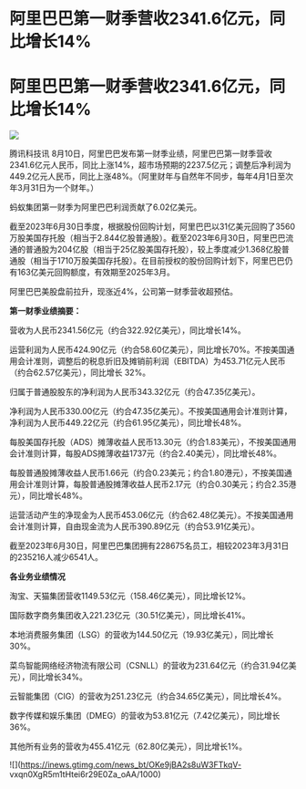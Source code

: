 # 阿里巴巴第一财季营收2341.6亿元，同比增长14%

# 阿里巴巴第一财季营收2341.6亿元，同比增长14%

![](https://inews.gtimg.com/news_bt/OD9ftNVH7cHYi6Vd4KV399oL1pge0aYx_4pEefrREvKiwAA/1000)

腾讯科技讯
8月10日，阿里巴巴发布第一财季业绩，阿里巴巴第一财季营收2341.6亿元人民币，同比上涨14%，超市场预期的2237.5亿元；调整后净利润为449.2亿元人民币，同比上涨48%。（阿里财年与自然年不同步，每年4月1日至次年3月31日为一个财年。）

蚂蚁集团第一财季为阿里巴巴利润贡献了6.02亿美元。

截至2023年6月30日季度，根据股份回购计划，阿里巴巴以31亿美元回购了3560万股美国存托股（相当于2.844亿股普通股）。截至2023年6月30日，阿里巴巴流通的普通股为204亿股（相当于25亿股美国存托股），较上季度减少1.368亿股普通股（相当于1710万股美国存托股）。在目前授权的股份回购计划下，阿里巴巴仍有163亿美元回购额度，有效期至2025年3月。

阿里巴巴美股盘前拉升，现涨近4%，公司第一财季营收超预估。

**第一财季业绩摘要：**

营收为人民币2341.56亿元（约合322.92亿美元），同比增长14%。

运营利润为人民币424.90亿元（约合58.60亿美元），同比增长70%。不按美国通用会计准则，调整后的税息折旧及摊销前利润（EBITDA）为453.71亿元人民币（约合62.57亿美元），同比增长
32%。

归属于普通股股东的净利润为人民币343.32亿元（约合47.35亿美元）。

净利润为人民币330.00亿元（约合47.35亿美元）。不按美国通用会计准则计算，净利润为人民币449.22亿元（约合61.95亿美元），同比增长48%。

每股美国存托股（ADS）摊薄收益人民币13.30元（约合1.83美元），不按美国通用会计准则计算，每股ADS摊薄收益1737元（约合2.40美元），同比增长48%。

每股普通股摊薄收益人民币1.66元（约合0.23美元；约合1.80港元），不按美国通用会计准则计算，每股普通股摊薄收益人民币2.17元（约合0.30美元；约合2.35港元），同比增长48%。

运营活动产生的净现金为人民币453.06亿元（约合62.48亿美元）。不按美国通用会计准则计算，自由现金流为人民币390.89亿元（约合53.91亿美元）。

截至2023年6月30日，阿里巴巴集团拥有228675名员工，相较2023年3月31日的235216人减少6541人。

**各业务业绩情况**

淘宝、天猫集团营收1149.53亿元（158.46亿美元），同比增长12%。

国际数字商务集团收入221.23亿元（30.51亿美元），同比增长41%。

本地消费服务集团（LSG）的营收为144.50亿元（19.93亿美元），同比增长30%。

菜鸟智能网络经济物流有限公司（CSNLL）的营收为231.64亿元（约合31.94亿美元），同比增长34%。

云智能集团（CIG）的营收为251.23亿元（约合34.65亿美元），同比增长4%。

数字传媒和娱乐集团（DMEG）的营收为53.81亿元（7.42亿美元），同比增长36%。

其他所有业务的营收为455.41亿元（62.80亿美元），同比增长1%。

![](https://inews.gtimg.com/news_bt/OKe9jBA2s8uW3FTkqV-
vxqn0XgR5m1tHtei6r29E0Za_oAA/1000)

